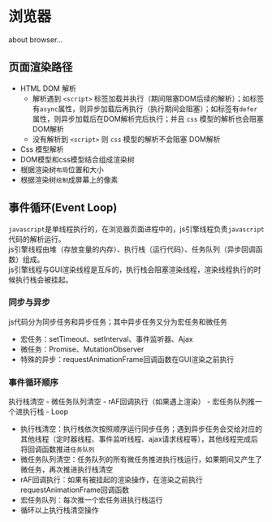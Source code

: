 # 浏览器
about browser...

## 页面渲染路径
  - HTML DOM 解析
    - 解析遇到 `<script>` 标签加载并执行（期间阻塞DOM后续的解析）；如标签有`async`属性，则异步加载后再执行（执行期间会阻塞）；如标签有`defer`属性，则异步加载后在DOM解析完后执行；并且 `css` 模型的解析也会阻塞 DOM解析
    - 没有解析到 `<script>` 则 `css` 模型的解析不会阻塞 DOM解析
  - Css 模型解析
  - DOM模型和css模型结合组成渲染树
  - 根据渲染树`布局`位置和大小
  - 根据渲染树`绘制`成屏幕上的像素

## 事件循环(Event Loop)
`javascript`是单线程执行的，在浏览器页面进程中的，js引擎线程负责`javascript`代码的解析运行。  
js引擎线程由堆（存放变量的内存）、执行栈（运行代码）、任务队列（异步回调函数）组成。  
js引擎线程与GUI渲染线程是互斥的，执行栈会阻塞渲染线程，渲染线程执行的时候执行栈会被挂起。

### 同步与异步
js代码分为同步任务和异步任务；其中异步任务又分为宏任务和微任务
- 宏任务：setTimeout、setInterval、事件监听器、Ajax
- 微任务：Promise、MutationObserver
- 特殊的异步：requestAnimationFrame回调函数在GUI渲染之前执行


### 事件循环顺序
执行栈清空 - 微任务队列清空 - rAF回调执行（如果遇上渲染） - 宏任务队列推一个进执行栈 - Loop  
- 执行栈清空：执行栈依次按照顺序运行同步任务；遇到异步任务会交给对应的其他线程（定时器线程、事件监听线程、ajax请求线程等），其他线程完成后将回调函数推进`任务队列`
- 微任务队列清空：任务队列的所有微任务推进执行栈运行，如果期间又产生了微任务，再次推进执行栈清空
- rAF回调执行：如果有被挂起的渲染操作，在渲染之前执行requestAnimationFrame回调函数
- 宏任务队列：每次推一个宏任务进执行栈运行
- 循环以上执行栈清空操作